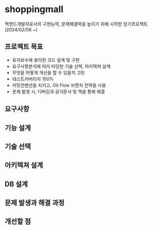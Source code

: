 # shoppingmall
백앤드개발자로서의 구현능력, 문제해결력을 높이기 위해 시작한 장기프로젝트 (2024/02/06 ~)

## 프로젝트 목표
- 유지보수에 용이한 코드 설계 및 구현
- 요구사항분석에 따라 타당한 기술 선택, 아키텍쳐 설계
- 무엇을 어떻게 개선을 할 수 있을지 고민 
- 테스트커버리지 100%
- 커밋컨벤션을 지키고, Git Flow 브랜치 전략을 사용
- 문제 발생 시, 디버깅과 공식문서 및 책을 통해 해결

## 요구사항

## 기능 설계

## 기술 선택

## 아키텍쳐 설계

## DB 설계

## 문제 발생과 해결 과정

## 개선할 점

